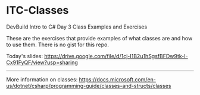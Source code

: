 # ITC-Classes
DevBuild Intro to C# Day 3 Class Examples and Exercises

These are the exercises that provide examples of what classes are and how to use them.  There is no gist for this repo.

Today's slides: https://drive.google.com/file/d/1cj-I1B2u1hSgsfBFDw9tk-I-Cx91FyQF/view?usp=sharing

------------------------------

More information on classes: https://docs.microsoft.com/en-us/dotnet/csharp/programming-guide/classes-and-structs/classes
